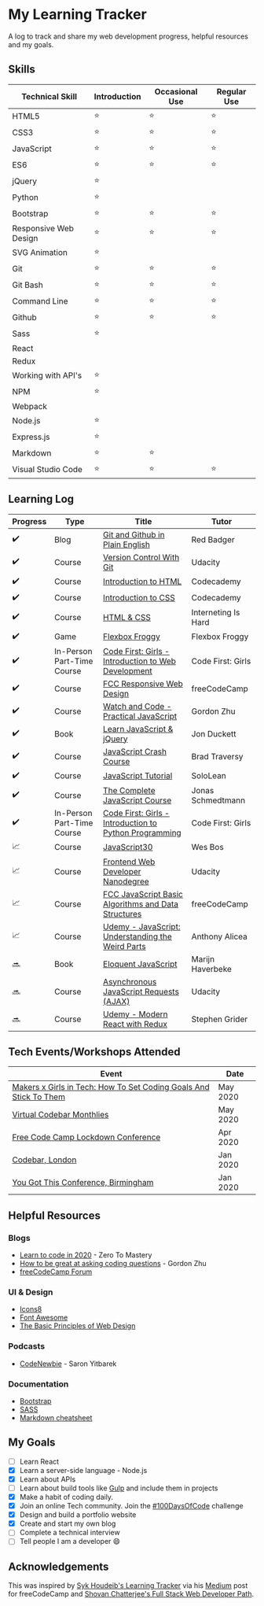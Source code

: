 # My Learning Tracker

A log to track and share my web development progress, helpful resources and my goals.

## Skills
| Technical Skill       | Introduction    | Occasional Use  | Regular Use |
|-----------------------|-----------------| ----------------|-------------|
| HTML5                 | :star:          | :star:          | :star:      |
| CSS3                  | :star:          | :star:          | :star:      |           
| JavaScript            | :star:          | :star:          | :star:      |
| ES6                   | :star:          | :star:          | :star:      |
| jQuery                | :star:          |                 |             |
| Python                | :star:          |                 |             |
| Bootstrap             | :star:          | :star:          | :star:      |
| Responsive Web Design | :star:          | :star:          | :star:      |
| SVG Animation         | :star:          |                 |             |    
| Git                   | :star:          | :star:          | :star:      |    
| Git Bash              | :star:          | :star:          | :star:      |    
| Command Line          | :star:          | :star:          | :star:      |    
| Github                | :star:          | :star:          | :star:      |    
| Sass                  | :star:          |
| React                 |                 |
| Redux                 |                 |
| Working with API's    | :star:          |
| NPM                   | :star:          |
| Webpack               |                 |
| Node.js               | :star: |        |
| Express.js            | :star: |        |
| Markdown              | :star: | :star: |
| Visual Studio Code    | :star: | :star: | :star: |

## Learning Log
| Progress                   | Type    | Title                                            | Tutor         |
|----------------------------|---------| -------------------------------------------------|---------------|
| :heavy_check_mark:         | Blog    | [Git and Github in Plain English](https://blog.red-badger.com/2016/11/29/gitgithub-in-plain-english) | Red Badger |
| :heavy_check_mark:         | Course  | [Version Control With Git](https://www.udacity.com/course/version-control-with-git--ud123) | Udacity |
| :heavy_check_mark:         | Course  | [Introduction to HTML](https://www.codecademy.com/learn/learn-html) | Codecademy |
| :heavy_check_mark:         | Course  | [Introduction to CSS](https://www.codecademy.com/learn/learn-css)   | Codecademy |
| :heavy_check_mark:         | Course  | [HTML & CSS](https://internetingishard.com/)                        | Interneting Is Hard |
| :heavy_check_mark:         | Game    | [Flexbox Froggy](http://flexboxfroggy.com/)                         | Flexbox Froggy |
| :heavy_check_mark:         | In-Person Part-Time Course  | [Code First: Girls - Introduction to Web Development](https://www.codefirstgirls.org.uk/) | Code First: Girls |
| :heavy_check_mark:         | Course  | [FCC Responsive Web Design](https://www.freecodecamp.org/toowee)        | freeCodeCamp |
| :heavy_check_mark:         | Course  | [Watch and Code - Practical JavaScript](https://watchandcode.com/p/practical-javascript) | Gordon Zhu |
| :heavy_check_mark:         | Book    | [Learn JavaScript & jQuery](http://javascriptbook.com/)             | Jon Duckett |
| :heavy_check_mark:         | Course  | [JavaScript Crash Course](https://www.youtube.com/watch?v=hdI2bqOjy3c&t=2s) | Brad Traversy |
| :heavy_check_mark: | Course  | [JavaScript Tutorial](https://www.sololearn.com/Course/JavaScript/) | SoloLean |
| :heavy_check_mark: | Course  | [The Complete JavaScript Course](https://www.udemy.com/course/the-complete-javascript-course/) | Jonas Schmedtmann |
| :heavy_check_mark: | In-Person Part-Time Course  | [Code First: Girls - Introduction to Python Programming](https://www.codefirstgirls.org.uk/)        | Code First: Girls |
| :chart_with_upwards_trend: | Course  | [JavaScript30](https://javascript30.com/)                           | Wes Bos |
| :chart_with_upwards_trend: | Course  | [Frontend Web Developer Nanodegree](https://www.udacity.com/course/front-end-web-developer-nanodegree--nd0011) | Udacity |
| :chart_with_upwards_trend: | Course  | [FCC JavaScript Basic Algorithms and Data Structures](https://www.freecodecamp.org/toowee) | freeCodeCamp |
| :chart_with_upwards_trend: | Course  | [Udemy - JavaScript: Understanding the Weird Parts](https://www.udemy.com/course/understand-javascript/learn/lecture/2237542?start=345) | Anthony Alicea |
| :soon: | Book  | [Eloquent JavaScript](https://eloquentjavascript.net/) | Marijn Haverbeke |
| :soon: | Course  | [Asynchronous JavaScript Requests (AJAX)](https://www.udacity.com/course/asynchronous-javascript-requests--ud109) | Udacity |
| :soon: | Course  | [Udemy - Modern React with Redux](https://www.udemy.com/course/react-redux/) | Stephen Grider |

## Tech Events/Workshops Attended
| Event                                                                 | Date            |
|-----------------------------------------------------------------------|-----------------|
| [Makers x Girls in Tech: How To Set Coding Goals And Stick To Them](https://www.eventbrite.co.uk/e/makers-x-girls-in-tech-how-to-set-coding-goals-and-stick-to-them-tickets-103707341450) | May 2020 |
| [Virtual Codebar Monthlies](https://codebar.io/) | May 2020 |
| [Free Code Camp Lockdown Conference](https://www.youtube.com/watch?v=l8K0B270cgE&t=3574s)| Apr 2020        | 
| [Codebar, London](https://codebar.io/)                                | Jan 2020        | 
| [You Got This Conference, Birmingham](https://2020.yougotthis.io/)    | Jan 2020        |

## Helpful Resources
### Blogs
* [Learn to code in 2020](https://zerotomastery.io/blog/learn-to-code-in-2020-get-hired-and-have-fun-along-the-way/) - Zero To Mastery
* [How to be great at asking coding questions](https://medium.com/@gordon_zhu/how-to-be-great-at-asking-questions-e37be04d0603) - Gordon Zhu
* [freeCodeCamp Forum](https://www.freecodecamp.org/forum/)

### UI & Design
* [Icons8](https://icons8.com/)
* [Font Awesome](https://fontawesome.com/how-to-use/on-the-web/referencing-icons/basic-use)
* [The Basic Principles of Web Design](https://www.freecodecamp.org/forum/t/the-basic-principles-of-web-design-introduction/316149)

### Podcasts
* [CodeNewbie](https://saron.io/) - Saron Yitbarek

### Documentation
* [Bootstrap](https://getbootstrap.com/docs/4.4/getting-started/introduction/)
* [SASS](https://sass-lang.com/documentation)
* [Markdown cheatsheet](https://github.com/adam-p/markdown-here/wiki/Markdown-Cheatsheet)

## My Goals
* [ ] Learn React
* [x] Learn a server-side language - Node.js
* [x] Learn about APIs
* [ ] Learn about build tools like [Gulp](https://gulpjs.com/) and include them in projects
* [x] Make a habit of coding daily. 
* [x] Join an online Tech community. Join the [#100DaysOfCode](https://www.100daysofcode.com/) challenge 
* [x] Design and build a portfolio website
* [x] Create and start my own blog
* [ ] Complete a technical interview
* [ ] Tell people I am a developer :smile:

## Acknowledgements
This was inspired by [Syk Houdeib's Learning Tracker](https://github.com/Syknapse/My-Learning-Tracker) via his [Medium](https://www.freecodecamp.org/news/how-i-switched-careers-and-got-a-developer-job-in-10-months-a-true-story-b8895e855a8b/) post for freeCodeCamp and [Shovan Chatterjee's Full Stack Web Developer Path](https://github.com/adam-p/markdown-here/wiki/Markdown-Cheatsheet).
